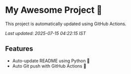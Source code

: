 # My Awesome Project 🚀

This project is automatically updated using GitHub Actions.

_Last updated: 2025-07-15 04:22:15 IST_

## Features
- Auto-update README using Python 🐍
- Auto Git push with GitHub Actions 🤖
